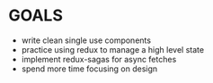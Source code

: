 <h1>GOALS</h1>
<ul>
  <li>write clean single use components</li>
  <li>practice using redux to manage a high level state</li>
  <li>implement redux-sagas for async fetches</li>
  <li>spend more time focusing on design</li>
</ul>
